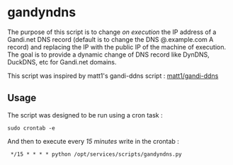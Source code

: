 # gandyndns
The purpose of this script is to change *on execution* the IP address of a Gandi.net DNS record (default is to change the DNS @.example.com A record) 
and replacing the IP with the public IP of the machine of execution. The goal is to provide a dynamic change of DNS record like DynDNS, DuckDNS, etc for Gandi.net domains.

This script was inspired by matt1's gandi-ddns script : [matt1/gandi-ddns](https://github.com/matt1/gandi-ddns)

## Usage
The script was designed to be run using a cron task :

```
sudo crontab -e
```

And then to execute every *15 minutes* write in the crontab :  

```
 */15 * * * * python /opt/services/scripts/gandyndns.py
```
